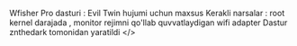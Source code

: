 Wfisher Pro dasturi : Evil Twin hujumi uchun maxsus 
Kerakli narsalar : root kernel darajada , monitor rejimni qo'llab quvvatlaydigan wifi adapter
Dastur znthedark tomonidan yaratildi </> 
